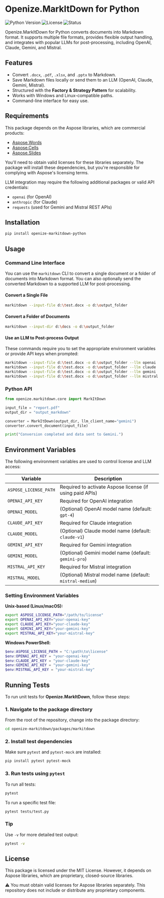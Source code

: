 # Openize.MarkItDown for Python

![Python Version](https://img.shields.io/badge/python-3.12+-blue)
![License](https://img.shields.io/badge/license-MIT-green)
![Status](https://img.shields.io/badge/status-alpha-orange)

Openize.MarkItDown for Python converts documents into Markdown format. It supports multiple file formats, provides flexible output handling, and integrates with popular LLMs for post-processing, including OpenAI, Claude, Gemini, and Mistral.

## Features

- Convert `.docx`, `.pdf`, `.xlsx`, and `.pptx` to Markdown.
- Save Markdown files locally or send them to an LLM (OpenAI, Claude, Gemini, Mistral).
- Structured with the **Factory & Strategy Pattern** for scalability.
- Works with Windows and Linux-compatible paths.
- Command-line interface for easy use.

## Requirements

This package depends on the Aspose libraries, which are commercial products:

- [Aspose.Words](https://purchase.aspose.com/buy/words/python)
- [Aspose.Cells](https://purchase.aspose.com/buy/cells/python)
- [Aspose.Slides](https://purchase.aspose.com/buy/slides/python)

You'll need to obtain valid licenses for these libraries separately. The package will install these dependencies, but you're responsible for complying with Aspose's licensing terms.

LLM integration may require the following additional packages or valid API credentials:

- `openai` (for OpenAI)
- `anthropic` (for Claude)
- `requests` (used for Gemini and Mistral REST APIs)

## Installation

```bash
pip install openize-markitdown-python
```

## Usage

### Command Line Interface

You can use the `markitdown` CLI to convert a single document or a folder of documents into Markdown format. You can also optionally send the converted Markdown to a supported LLM for post-processing.

#### Convert a Single File

```bash
markitdown --input-file d:\test.docx -o d:\output_folder
```

#### Convert a Folder of Documents

```bash
markitdown --input-dir d:\docs -o d:\output_folder
```

#### Use an LLM to Post-process Output

These commands require you to set the appropriate environment variables or provide API keys when prompted:

```bash
markitdown --input-file d:\test.docx -o d:\output_folder --llm openai
markitdown --input-file d:\test.docx -o d:\output_folder --llm claude
markitdown --input-file d:\test.docx -o d:\output_folder --llm gemini
markitdown --input-file d:\test.docx -o d:\output_folder --llm mistral
```

### Python API

```python
from openize.markitdown.core import MarkItDown

input_file = "report.pdf"
output_dir = "output_markdown"

converter = MarkItDown(output_dir, llm_client_name="gemini")
converter.convert_document(input_file)

print("Conversion completed and data sent to Gemini.")
```

## Environment Variables

The following environment variables are used to control license and LLM access:

| Variable            | Description                                                |
|---------------------|------------------------------------------------------------|
| `ASPOSE_LICENSE_PATH` | Required to activate Aspose license (if using paid APIs)  |
| `OPENAI_API_KEY`     | Required for OpenAI integration                            |
| `OPENAI_MODEL`       | (Optional) OpenAI model name (default: `gpt-4`)            |
| `CLAUDE_API_KEY`     | Required for Claude integration                            |
| `CLAUDE_MODEL`       | (Optional) Claude model name (default: `claude-v1`)        |
| `GEMINI_API_KEY`     | Required for Gemini integration                            |
| `GEMINI_MODEL`       | (Optional) Gemini model name (default: `gemini-pro`)       |
| `MISTRAL_API_KEY`    | Required for Mistral integration                           |
| `MISTRAL_MODEL`      | (Optional) Mistral model name (default: `mistral-medium`)  |

### Setting Environment Variables

**Unix-based (Linux/macOS):**
```bash
export ASPOSE_LICENSE_PATH="/path/to/license"
export OPENAI_API_KEY="your-openai-key"
export CLAUDE_API_KEY="your-claude-key"
export GEMINI_API_KEY="your-gemini-key"
export MISTRAL_API_KEY="your-mistral-key"
```

**Windows PowerShell:**
```powershell
$env:ASPOSE_LICENSE_PATH = "C:\path\to\license"
$env:OPENAI_API_KEY = "your-openai-key"
$env:CLAUDE_API_KEY = "your-claude-key"
$env:GEMINI_API_KEY = "your-gemini-key"
$env:MISTRAL_API_KEY = "your-mistral-key"
```
## Running Tests

To run unit tests for **Openize.MarkItDown**, follow these steps:

### 1. Navigate to the package directory

From the root of the repository, change into the package directory:

```bash
cd openize-markitdown/packages/markitdown
```

### 2. Install test dependencies

Make sure `pytest` and `pytest-mock` are installed:

```bash
pip install pytest pytest-mock
```

### 3. Run tests using `pytest`

To run all tests:

```bash
pytest
```

To run a specific test file:

```bash
pytest tests/test.py
```

### Tip

Use `-v` for more detailed test output:

```bash
pytest -v
```

## License

This package is licensed under the MIT License. However, it depends on Aspose libraries, which are proprietary, closed-source libraries.

⚠️ You must obtain valid licenses for Aspose libraries separately. This repository does not include or distribute any proprietary components.
